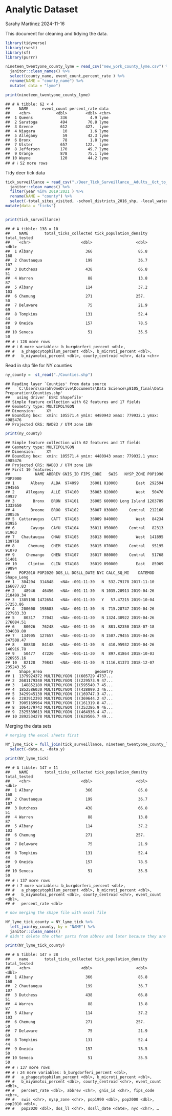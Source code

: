 Analytic Dataset
================
Sarahy Martinez
2024-11-16

This document for cleaning and tidying the data.

``` r
library(tidyverse)
library(rvest)
library(sf)
library(purrr)
```

``` r
nineteen_twentyone_county_lyme = read_csv("new_york_county_lyme.csv") %>% 
  janitor::clean_names() %>% 
  select(county_name, event_count,percent_rate ) %>% 
  rename(NAME = "county_name") %>% 
  mutate( data = "lyme")

print(nineteen_twentyone_county_lyme)
```

    ## # A tibble: 62 × 4
    ##    NAME      event_count percent_rate data 
    ##    <chr>           <dbl>        <dbl> <chr>
    ##  1 Queens            336          4.9 lyme 
    ##  2 Saratoga          494         70.8 lyme 
    ##  3 Greene            612        427.  lyme 
    ##  4 Niagara            10          1.6 lyme 
    ##  5 Allegany           59         42.3 lyme 
    ##  6 Bronx              78          1.8 lyme 
    ##  7 Ulster            657        122.  lyme 
    ##  8 Jefferson         170         49.7 lyme 
    ##  9 Orange            878         75.1 lyme 
    ## 10 Wayne             120         44.2 lyme 
    ## # ℹ 52 more rows

Tidy deer tick data

``` r
tick_surveillance = read_csv("./Deer_Tick_Surveillance__Adults__Oct_to_Dec__excluding_Powassan_virus__Beginning_2008_20241116.csv") %>% 
  janitor::clean_names() %>% 
  filter(year %in% 2019:2021 ) %>% 
  rename(NAME = "county") %>% 
  select(-total_sites_visited, -school_districts_2016_shp, -local_waterfront_revitalization_program_lwrp_communities, -new_york_zip_codes, -counties, -nys_senate_districts, -year) %>% 
mutate(data = "ticks")


print(tick_surveillance)
```

    ## # A tibble: 138 × 10
    ##    NAME       total_ticks_collected tick_population_density total_tested
    ##    <chr>                      <dbl>                   <dbl>        <dbl>
    ##  1 Albany                       366                    85.8          168
    ##  2 Chautauqua                   199                    36.7          107
    ##  3 Dutchess                     438                    66.8           51
    ##  4 Warren                        88                    13.8           87
    ##  5 Albany                       114                    37.2          103
    ##  6 Chemung                      271                   257.            50
    ##  7 Delaware                      75                    21.9           69
    ##  8 Tompkins                     131                    52.4           44
    ##  9 Oneida                       157                    78.5           50
    ## 10 Seneca                        51                    35.5           50
    ## # ℹ 128 more rows
    ## # ℹ 6 more variables: b_burgdorferi_percent <dbl>,
    ## #   a_phagocytophilum_percent <dbl>, b_microti_percent <dbl>,
    ## #   b_miyamotoi_percent <dbl>, county_centroid <chr>, data <chr>

Read in shp file for NY counties

``` r
ny_county =  st_read("./Counties.shp") 
```

    ## Reading layer `Counties' from data source 
    ##   `C:\Users\sarah\OneDrive\Documents\Data Science\p8105_final\Data Preparation\Counties.shp' 
    ##   using driver `ESRI Shapefile'
    ## Simple feature collection with 62 features and 17 fields
    ## Geometry type: MULTIPOLYGON
    ## Dimension:     XY
    ## Bounding box:  xmin: 105571.4 ymin: 4480943 xmax: 779932.1 ymax: 4985476
    ## Projected CRS: NAD83 / UTM zone 18N

``` r
print(ny_county)
```

    ## Simple feature collection with 62 features and 17 fields
    ## Geometry type: MULTIPOLYGON
    ## Dimension:     XY
    ## Bounding box:  xmin: 105571.4 ymin: 4480943 xmax: 779932.1 ymax: 4985476
    ## Projected CRS: NAD83 / UTM zone 18N
    ## First 10 features:
    ##           NAME ABBREV GNIS_ID FIPS_CODE   SWIS   NYSP_ZONE POP1990 POP2000
    ## 1       Albany   ALBA  974099     36001 010000        East  292594  294565
    ## 2     Allegany   ALLE  974100     36003 020000        West   50470   49927
    ## 3        Bronx   BRON  974101     36005 600000 Long Island 1203789 1332650
    ## 4       Broome   BROO  974102     36007 030000     Central  212160  200536
    ## 5  Cattaraugus   CATT  974103     36009 040000        West   84234   83955
    ## 6       Cayuga   CAYU  974104     36011 050000     Central   82313   81963
    ## 7   Chautauqua   CHAU  974105     36013 060000        West  141895  139750
    ## 8      Chemung   CHEM  974106     36015 070000     Central   95195   91070
    ## 9     Chenango   CHEN  974107     36017 080000     Central   51768   51401
    ## 10     Clinton   CLIN  974108     36019 090000        East   85969   79894
    ##    POP2010 POP2020 DOS_LL DOSLL_DATE NYC CALC_SQ_MI    DATEMOD Shape_Leng
    ## 1   304204  314848   <NA> -001-11-30   N  532.79178 2017-11-10  166077.83
    ## 2    48946   46456   <NA> -001-11-30   N 1035.20913 2019-04-26  210499.34
    ## 3  1385108 1472654   <NA> -001-11-30   Y   57.47215 2019-10-04   57253.86
    ## 4   200600  198683   <NA> -001-11-30   N  715.28747 2019-04-26  227933.33
    ## 5    80317   77042   <NA> -001-11-30   N 1324.30922 2019-04-26  276084.51
    ## 6    80026   76248   <NA> -001-11-30   N  881.82350 2018-07-18  334039.80
    ## 7   134905  127657   <NA> -001-11-30   N 1507.79455 2019-04-26  247508.47
    ## 8    88830   84148   <NA> -001-11-30   N  410.95932 2019-04-26  146916.78
    ## 9    50477   47220   <NA> -001-11-30   N  897.81864 2018-10-03  226955.16
    ## 10   82128   79843   <NA> -001-11-30   N 1116.81373 2018-12-07  235243.35
    ##    Shape_Area                       geometry
    ## 1  1379924372 MULTIPOLYGON (((605729 4737...
    ## 2  2681179340 MULTIPOLYGON (((229573.9 47...
    ## 3   148852180 MULTIPOLYGON (((595540.7 45...
    ## 4  1852586030 MULTIPOLYGON (((428899.3 46...
    ## 5  3429945130 MULTIPOLYGON (((169747.3 47...
    ## 6  2283912393 MULTIPOLYGON (((369644.2 47...
    ## 7  3905169964 MULTIPOLYGON (((161319.8 47...
    ## 8  1064379743 MULTIPOLYGON (((353386.9 46...
    ## 9  2325339613 MULTIPOLYGON (((464936.4 47...
    ## 10 2892534278 MULTIPOLYGON (((629506.7 49...

Merging the data sets

``` r
# merging the excel sheets first 

NY_lyme_tick = full_join(tick_surveillance, nineteen_twentyone_county_lyme, by = "NAME") %>% 
  select(-data.x, -data.y)

print(NY_lyme_tick)
```

    ## # A tibble: 147 × 11
    ##    NAME       total_ticks_collected tick_population_density total_tested
    ##    <chr>                      <dbl>                   <dbl>        <dbl>
    ##  1 Albany                       366                    85.8          168
    ##  2 Chautauqua                   199                    36.7          107
    ##  3 Dutchess                     438                    66.8           51
    ##  4 Warren                        88                    13.8           87
    ##  5 Albany                       114                    37.2          103
    ##  6 Chemung                      271                   257.            50
    ##  7 Delaware                      75                    21.9           69
    ##  8 Tompkins                     131                    52.4           44
    ##  9 Oneida                       157                    78.5           50
    ## 10 Seneca                        51                    35.5           50
    ## # ℹ 137 more rows
    ## # ℹ 7 more variables: b_burgdorferi_percent <dbl>,
    ## #   a_phagocytophilum_percent <dbl>, b_microti_percent <dbl>,
    ## #   b_miyamotoi_percent <dbl>, county_centroid <chr>, event_count <dbl>,
    ## #   percent_rate <dbl>

``` r
# now merging the shape file with excel file 

NY_lyme_tick_county = NY_lyme_tick %>%
  left_join(ny_county, by = "NAME") %>% 
  janitor::clean_names()
# didn't delete the other parts from abbrev and later because they are part of the shapefile and if I delete I have to convert it to a dataframe making the shapefile no longer spatial. 

print(NY_lyme_tick_county)
```

    ## # A tibble: 147 × 28
    ##    name       total_ticks_collected tick_population_density total_tested
    ##    <chr>                      <dbl>                   <dbl>        <dbl>
    ##  1 Albany                       366                    85.8          168
    ##  2 Chautauqua                   199                    36.7          107
    ##  3 Dutchess                     438                    66.8           51
    ##  4 Warren                        88                    13.8           87
    ##  5 Albany                       114                    37.2          103
    ##  6 Chemung                      271                   257.            50
    ##  7 Delaware                      75                    21.9           69
    ##  8 Tompkins                     131                    52.4           44
    ##  9 Oneida                       157                    78.5           50
    ## 10 Seneca                        51                    35.5           50
    ## # ℹ 137 more rows
    ## # ℹ 24 more variables: b_burgdorferi_percent <dbl>,
    ## #   a_phagocytophilum_percent <dbl>, b_microti_percent <dbl>,
    ## #   b_miyamotoi_percent <dbl>, county_centroid <chr>, event_count <dbl>,
    ## #   percent_rate <dbl>, abbrev <chr>, gnis_id <chr>, fips_code <chr>,
    ## #   swis <chr>, nysp_zone <chr>, pop1990 <dbl>, pop2000 <dbl>, pop2010 <dbl>,
    ## #   pop2020 <dbl>, dos_ll <chr>, dosll_date <date>, nyc <chr>, …
